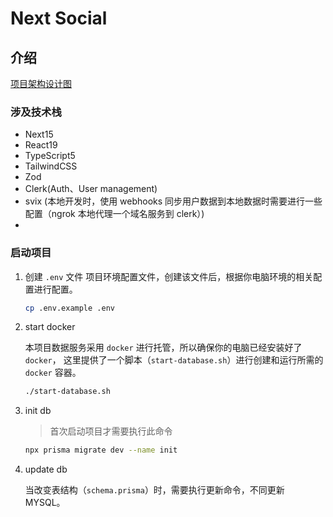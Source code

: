# Next Social

## 介绍

[项目架构设计图](https://app.eraser.io/workspace/XfdaSgLZICzlB04g9TMY)

### 涉及技术栈

- Next15
- React19
- TypeScript5
- TailwindCSS
- Zod
- Clerk(Auth、User management)
- svix (本地开发时，使用 webhooks 同步用户数据到本地数据时需要进行一些配置（ngrok 本地代理一个域名服务到 clerk）)
-

### 启动项目

1. 创建 `.env` 文件
    项目环境配置文件，创建该文件后，根据你电脑环境的相关配置进行配置。

    ```bash
    cp .env.example .env
    ```

2. start docker

    本项目数据服务采用 `docker` 进行托管，所以确保你的电脑已经安装好了 `docker`， 这里提供了一个脚本（`start-database.sh`）进行创建和运行所需的 `docker` 容器。

    ```bash
    ./start-database.sh
    ```

3. init db

    > 首次启动项目才需要执行此命令

    ```bash
    npx prisma migrate dev --name init
    ```

4. update db

    当改变表结构（`schema.prisma`）时，需要执行更新命令，不同更新 MYSQL。
